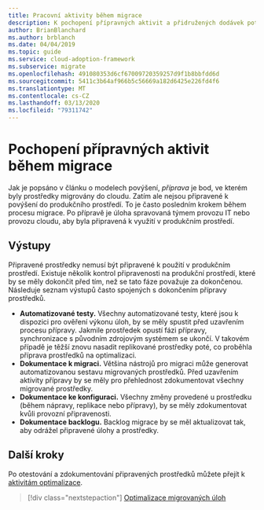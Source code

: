 ```yaml
---
title: Pracovní aktivity během migrace
description: K pochopení přípravných aktivit a přidružených dodávek potřebných během migrace použijte rozhraní pro přijetí cloudu pro Azure.
author: BrianBlanchard
ms.author: brblanch
ms.date: 04/04/2019
ms.topic: guide
ms.service: cloud-adoption-framework
ms.subservice: migrate
ms.openlocfilehash: 491080353d6cf67009720359257d9f1b8bbfdd6d
ms.sourcegitcommit: 5411c3b64af966b5c56669a182d6425e226fd4f6
ms.translationtype: MT
ms.contentlocale: cs-CZ
ms.lasthandoff: 03/13/2020
ms.locfileid: "79311742"
---
```

# <a name="understand-staging-activities-during-a-migration"></a>Pochopení přípravných aktivit během migrace

Jak je popsáno v článku o modelech povýšení, *příprava* je bod, ve kterém byly prostředky migrovány do cloudu. Zatím ale nejsou připravené k povýšení do produkčního prostředí. To je často posledním krokem během procesu migrace. Po přípravě je úloha spravovaná týmem provozu IT nebo provozu cloudu, aby byla připravená k využití v produkčním prostředí.

## <a name="deliverables"></a>Výstupy

Připravené prostředky nemusí být připravené k použití v produkčním prostředí. Existuje několik kontrol připravenosti na produkční prostředí, které by se měly dokončit před tím, než se tato fáze považuje za dokončenou. Následuje seznam výstupů často spojených s dokončením přípravy prostředků.

- **Automatizované testy.** Všechny automatizované testy, které jsou k dispozici pro ověření výkonu úloh, by se měly spustit před uzavřením procesu přípravy. Jakmile prostředek opustí fázi přípravy, synchronizace s původním zdrojovým systémem se ukončí. V takovém případě je těžší znovu nasadit replikované prostředky poté, co proběhla příprava prostředků na optimalizaci.
- **Dokumentace k migraci.** Většina nástrojů pro migraci může generovat automatizovanou sestavu migrovaných prostředků. Před uzavřením aktivity přípravy by se měly pro přehlednost zdokumentovat všechny migrované prostředky.
- **Dokumentace ke konfiguraci.** Všechny změny provedené u prostředku (během nápravy, replikace nebo přípravy), by se měly zdokumentovat kvůli provozní připravenosti.
- **Dokumentace backlogu.** Backlog migrace by se měl aktualizovat tak, aby odrážel připravené úlohy a prostředky.

## <a name="next-steps"></a>Další kroky

Po otestování a zdokumentování připravených prostředků můžete přejít k [aktivitám optimalizace](../optimize/index.md).

> [!div class="nextstepaction"]
> [Optimalizace migrovaných úloh](../optimize/index.md)
